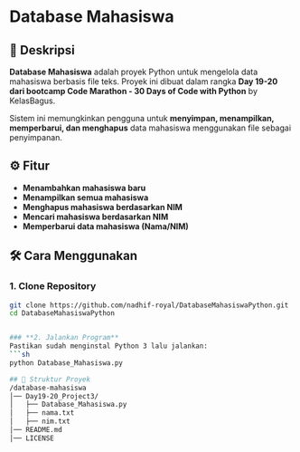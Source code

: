 # Database Mahasiswa

## 📌 Deskripsi
**Database Mahasiswa** adalah proyek Python untuk mengelola data mahasiswa berbasis file teks. Proyek ini dibuat dalam rangka **Day 19-20 dari bootcamp Code Marathon - 30 Days of Code with Python** by KelasBagus.

Sistem ini memungkinkan pengguna untuk **menyimpan, menampilkan, memperbarui, dan menghapus** data mahasiswa menggunakan file sebagai penyimpanan.

## ⚙️ Fitur
- **Menambahkan mahasiswa baru**
- **Menampilkan semua mahasiswa**
- **Menghapus mahasiswa berdasarkan NIM**
- **Mencari mahasiswa berdasarkan NIM**
- **Memperbarui data mahasiswa (Nama/NIM)**

## 🛠️ Cara Menggunakan
### **1. Clone Repository**
```sh
git clone https://github.com/nadhif-royal/DatabaseMahasiswaPython.git
cd DatabaseMahasiswaPython


### **2. Jalankan Program**
Pastikan sudah menginstal Python 3 lalu jalankan:
```sh
python Database_Mahasiswa.py

## 📂 Struktur Proyek
/database-mahasiswa
│── Day19-20_Project3/
│   ├── Database_Mahasiswa.py
│   ├── nama.txt
│   ├── nim.txt
│── README.md
│── LICENSE
